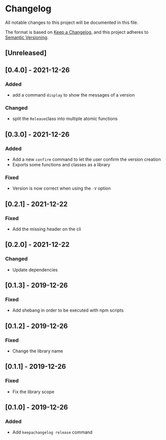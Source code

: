 # Changelog

All notable changes to this project will be documented in this file.

The format is based on [Keep a Changelog](https://keepachangelog.com/en/1.0.0/),
and this project adheres to [Semantic Versioning](https://semver.org/spec/v2.0.0.html).

## [Unreleased]

## [0.4.0] - 2021-12-26

### Added

- add a command `display` to show the messages of a version

### Changed

- split the `Release`class into multiple atomic functions

## [0.3.0] - 2021-12-26

### Added

- Add a new `confirm` command to let the user confirm the version creation
- Exports some functions and classes as a library

### Fixed

- Version is now correct when using the `-V` option

## [0.2.1] - 2021-12-22

### Fixed

- Add the missing header on the cli

## [0.2.0] - 2021-12-22

### Changed

- Update dependencies

## [0.1.3] - 2019-12-26

### Fixed

- Add shebang in order to be executed with npm scripts

## [0.1.2] - 2019-12-26

### Fixed

- Change the library name

## [0.1.1] - 2019-12-26

### Fixed

- Fix the library scope

## [0.1.0] - 2019-12-26

### Added

- Add `keepachangelog release` command
